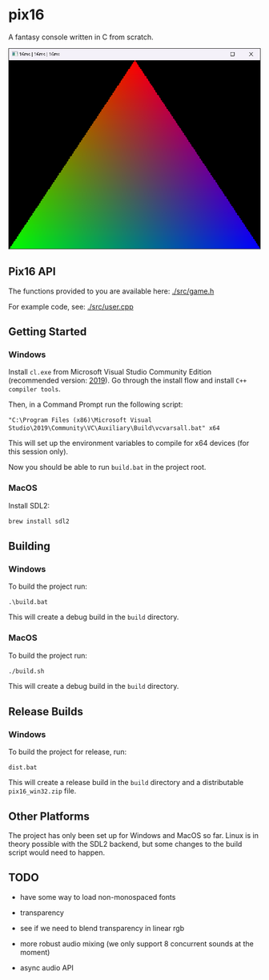# pix16

A fantasy console written in C from scratch.

<img src="./assets/demo.png" style="image-rendering:pixelated;" width="648" />

## Pix16 API

The functions provided to you are available here: [./src/game.h](./src/game.h)

For example code, see: [./src/user.cpp](./src/user.cpp)

## Getting Started

### Windows

Install `cl.exe` from Microsoft Visual Studio Community Edition (recommended version: [2019](https://visualstudio.microsoft.com/vs/older-downloads/)).
Go through the install flow and install `C++ compiler tools`.

Then, in a Command Prompt run the following script:

```batch
"C:\Program Files (x86)\Microsoft Visual Studio\2019\Community\VC\Auxiliary\Build\vcvarsall.bat" x64
```

This will set up the environment variables to compile for x64 devices (for this session only).

Now you should be able to run `build.bat` in the project root.

### MacOS

Install SDL2:

```bash
brew install sdl2
```

## Building

### Windows

To build the project run:

```batch
.\build.bat
```

This will create a debug build in the `build` directory.

### MacOS

To build the project run:
```bash
./build.sh
```

This will create a debug build in the `build` directory.

## Release Builds

### Windows

To build the project for release, run:

```batch
dist.bat
```

This will create a release build in the `build` directory and a distributable `pix16_win32.zip` file.


## Other Platforms

The project has only been set up for Windows and MacOS so far. Linux is in theory possible with the SDL2 backend, but some changes to the build script would need to happen.

## TODO

- have some way to load non-monospaced fonts
- transparency
- see if we need to blend transparency in linear rgb

- more robust audio mixing (we only support 8 concurrent sounds at the moment)
- async audio API

